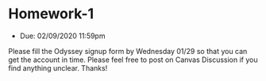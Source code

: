 # Homework-1

- Due: 02/09/2020 11:59pm

Please fill the Odyssey signup form by Wednesday 01/29 so that you can get the account in time.
Please feel free to post on Canvas Discussion if you find anything unclear. Thanks!

